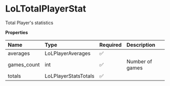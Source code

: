 # LoLTotalPlayerStat

Total Player's statistics

**Properties**

| Name        | Type                 | Required | Description     |
| :---------- | :------------------- | :------- | :-------------- |
| averages    | LoLPlayerAverages    | ✅       |                 |
| games_count | int                  | ✅       | Number of games |
| totals      | LoLPlayerStatsTotals | ✅       |                 |

<!-- This file was generated by liblab | https://liblab.com/ -->

